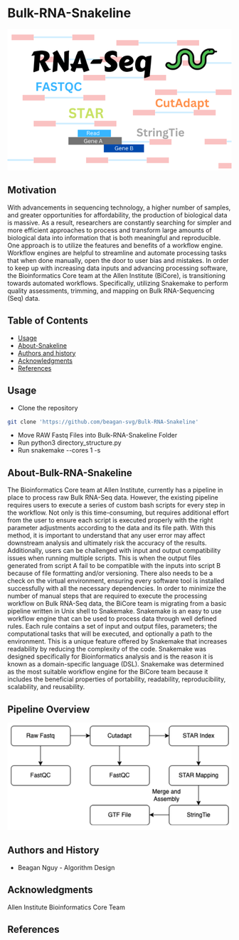 Bulk-RNA-Snakeline
=================================================
![cover](Image/RNA-SEQ.png)

## Motivation
With advancements in sequencing technology, a higher number of samples, and greater opportunities for affordability, the production of biological data is massive. As a result, researchers are constantly searching for simpler and more efficient approaches to process and transform large amounts of biological data into information that is both meaningful and reproducible. One approach is to utilize the features and benefits of a workflow engine. Workflow engines are helpful to streamline and automate processing tasks that when done manually, open the door to user bias and mistakes. In order to keep up with increasing data inputs and advancing processing software, the Bioinformatics Core team at the Allen Institute (BiCore), is transitioning towards automated workflows. Specifically, utilizing Snakemake to perform quality assessments, trimming, and mapping on Bulk RNA-Sequencing (Seq) data.

Table of Contents
-----------------
* [Usage](#usage)
* [About-Snakeline](#About-Snakeline)
* [Authors and history](#authors-and-history)
* [Acknowledgments](#acknowledgments)
* [References](#references)

## Usage
- Clone the repository
```bash
git clone 'https://github.com/beagan-svg/Bulk-RNA-Snakeline'
```
- Move RAW Fastq Files into Bulk-RNA-Snakeline Folder
- Run python3 directory_structure.py
- Run snakemake --cores 1 -s <snakefile>
  
## About-Bulk-RNA-Snakeline
The Bioinformatics Core team at Allen Institute, currently has a pipeline in place to process raw Bulk RNA-Seq data. However, the existing pipeline requires users to execute a series of custom bash scripts for every step in the workflow. Not only is this time-consuming, but requires additional effort from the user to ensure each script is executed properly with the right parameter adjustments according to the data and its file path. With this method, it is important to understand that any user error may affect downstream analysis and ultimately risk the accuracy of the results. Additionally, users can be challenged with input and output compatibility issues when running multiple scripts. This is when the output files generated from script A fail to be compatible with the inputs into script B because of file formatting and/or versioning. There also needs to be a check on the virtual environment, ensuring every software tool is installed successfully with all the necessary dependencies. In order to minimize the number of manual steps that are required to execute the processing workflow on Bulk RNA-Seq data, the BiCore team is migrating from a basic pipeline written in Unix shell to Snakemake. Snakemake is an easy to use workflow engine that can be used to process data through well defined rules. Each rule contains a set of input and output files, parameters; the computational tasks that will be executed, and optionally a path to the environment. This is a unique feature offered by Snakemake that increases readability by reducing the complexity of the code. Snakemake was designed specifically for Bioinformatics analysis and is the reason it is known as a domain-specific language (DSL). Snakemake was determined as the most suitable workflow engine for the BiCore team because it includes the beneficial properties of portability, readability, reproducibility, scalability, and reusability.  

## Pipeline Overview
![alt text](Image/RNA-Pipeline.png)
  
## Authors and History

* Beagan Nguy - Algorithm Design

## Acknowledgments

Allen Institute Bioinformatics Core Team
 
## References

